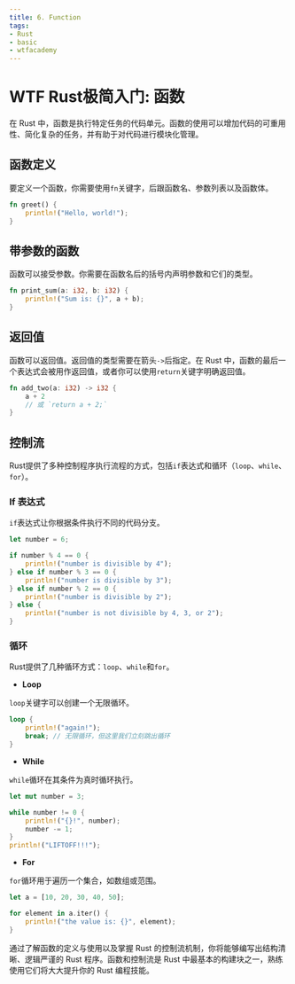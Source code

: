 ```yaml
---
title: 6. Function
tags:
- Rust
- basic
- wtfacademy
---
```


# WTF Rust极简入门: 函数

在 Rust 中，函数是执行特定任务的代码单元。函数的使用可以增加代码的可重用性、简化复杂的任务，并有助于对代码进行模块化管理。

## 函数定义

要定义一个函数，你需要使用`fn`关键字，后跟函数名、参数列表以及函数体。

```rust
fn greet() {
    println!("Hello, world!");
}
```

## 带参数的函数

函数可以接受参数。你需要在函数名后的括号内声明参数和它们的类型。

```rust
fn print_sum(a: i32, b: i32) {
    println!("Sum is: {}", a + b);
}
```

## 返回值

函数可以返回值。返回值的类型需要在箭头`->`后指定。在 Rust 中，函数的最后一个表达式会被用作返回值，或者你可以使用`return`关键字明确返回值。

```rust
fn add_two(a: i32) -> i32 {
    a + 2
    // 或 `return a + 2;`
}
```

## 控制流

Rust提供了多种控制程序执行流程的方式，包括`if`表达式和循环（`loop`、`while`、`for`）。

### If 表达式

`if`表达式让你根据条件执行不同的代码分支。

```rust
let number = 6;

if number % 4 == 0 {
    println!("number is divisible by 4");
} else if number % 3 == 0 {
    println!("number is divisible by 3");
} else if number % 2 == 0 {
    println!("number is divisible by 2");
} else {
    println!("number is not divisible by 4, 3, or 2");
}
```

### 循环

Rust提供了几种循环方式：`loop`、`while`和`for`。

- **Loop**

`loop`关键字可以创建一个无限循环。

```rust
loop {
    println!("again!");
    break; // 无限循环，但这里我们立刻跳出循环
}
```

- **While**

`while`循环在其条件为真时循环执行。

```rust
let mut number = 3;

while number != 0 {
    println!("{}!", number);
    number -= 1;
}
println!("LIFTOFF!!!");
```

- **For**

`for`循环用于遍历一个集合，如数组或范围。

```rust
let a = [10, 20, 30, 40, 50];

for element in a.iter() {
    println!("the value is: {}", element);
}
```

通过了解函数的定义与使用以及掌握 Rust 的控制流机制，你将能够编写出结构清晰、逻辑严谨的 Rust 程序。函数和控制流是 Rust 中最基本的构建块之一，熟练使用它们将大大提升你的 Rust 编程技能。